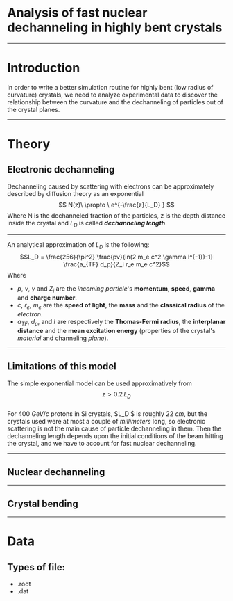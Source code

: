 # Analysis of fast nuclear dechanneling in highly bent crystals
<!-- ![bg 80%](channeling_small.gif) -->

---

# Introduction
<!-- page_number: true -->
<!-- footer: Nuclear dechanneling analysis - Introduction -->
In order to write a better simulation routine for highly bent (low radius of curvature) crystals, we need to analyze experimental data to discover the relationship between the curvature and the dechanneling of particles out of the crystal planes.

---

# Theory
<!-- footer: Nuclear dechanneling analysis - Theory-->

## Electronic dechanneling
Dechanneling caused by scattering with electrons can be approximately described by diffusion theory as an exponential
$$ N(z)\  \propto \ e^{-\frac{z}{L_D} } $$
Where N is the dechanneled fraction of the particles, z is the depth distance inside the crystal and $L_D$ is called _**dechanneling length**_.

---

An analytical approximation of $L_D$ is the following:
$$L_D = \frac{256}{\pi^2} \frac{pv}{ln(2 m_e c^2 \gamma I^{-1})-1} \frac{a_{TF} d_p}{Z_i r_e m_e c^2}$$
Where 
* $p$, $v$, $\gamma$ and $Z_i$ are the *incoming particle*'s **momentum**, **speed**, **gamma** and **charge number**.
* $c$, $r_e$, $m_e$ are the **speed of light**, the **mass** and the **classical radius** of the *electron*.
* $a_{TF}$, $d_p$, and $I$ are respectively the **Thomas-Fermi radius**, the **interplanar distance** and the **mean excitation energy** (properties of the crystal's *material* and channeling *plane*).

---

## Limitations of this model
The simple exponential model can be used approximatively from  
$$ z > 0.2 \, L_D$$  
For $400\ GeV/c$ protons in Si crystals, $L_D $ is roughly $22\ cm$, but the crystals used were at most a couple of *millimeters* long, so electronic scattering is not the main cause of particle dechanneling in them. Then the dechanneling length depends upon the initial conditions of the beam hitting the crystal, and we have to account for fast nuclear dechanneling.

---

## Nuclear dechanneling

---

## Crystal bending

---

# Data 
<!-- footer: Nuclear dechanneling analysis - Data -->
## Types of file:

* .root
* .dat